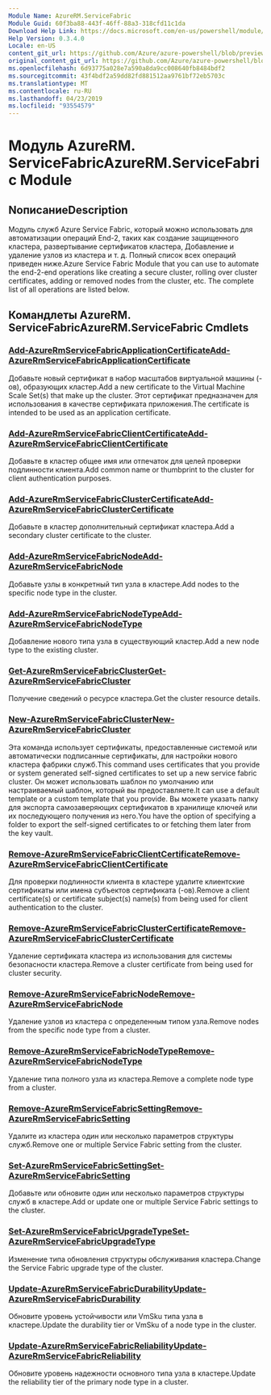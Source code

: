 ```yaml
---
Module Name: AzureRM.ServiceFabric
Module Guid: 60f3ba88-443f-46ff-88a3-318cfd11c1da
Download Help Link: https://docs.microsoft.com/en-us/powershell/module/azurerm.servicefabric
Help Version: 0.3.4.0
Locale: en-US
content_git_url: https://github.com/Azure/azure-powershell/blob/preview/src/ResourceManager/ServiceFabric/Commands.ServiceFabric/help/AzureRM.ServiceFabric.md
original_content_git_url: https://github.com/Azure/azure-powershell/blob/preview/src/ResourceManager/ServiceFabric/Commands.ServiceFabric/help/AzureRM.ServiceFabric.md
ms.openlocfilehash: 6d93775a028e7a590a8da9cc008640fb8484bdf2
ms.sourcegitcommit: 43f4bdf2a59dd82fd881512aa9761bf72eb5703c
ms.translationtype: MT
ms.contentlocale: ru-RU
ms.lasthandoff: 04/23/2019
ms.locfileid: "93554579"
---
```

# <span data-ttu-id="48ab4-101">Модуль AzureRM. ServiceFabric</span><span class="sxs-lookup"><span data-stu-id="48ab4-101">AzureRM.ServiceFabric Module</span></span>
## <span data-ttu-id="48ab4-102">Nописание</span><span class="sxs-lookup"><span data-stu-id="48ab4-102">Description</span></span>
<span data-ttu-id="48ab4-103">Модуль служб Azure Service Fabric, который можно использовать для автоматизации операций End-2, таких как создание защищенного кластера, развертывание сертификатов кластера, Добавление и удаление узлов из кластера и т. д. Полный список всех операций приведен ниже.</span><span class="sxs-lookup"><span data-stu-id="48ab4-103">Azure Service Fabric Module that you can use to automate the end-2-end operations like creating a secure cluster, rolling over cluster certificates, adding or removed nodes from the cluster, etc. The complete list of all operations are listed below.</span></span>

## <span data-ttu-id="48ab4-104">Командлеты AzureRM. ServiceFabric</span><span class="sxs-lookup"><span data-stu-id="48ab4-104">AzureRM.ServiceFabric Cmdlets</span></span>
### [<span data-ttu-id="48ab4-105">Add-AzureRmServiceFabricApplicationCertificate</span><span class="sxs-lookup"><span data-stu-id="48ab4-105">Add-AzureRmServiceFabricApplicationCertificate</span></span>](Add-AzureRmServiceFabricApplicationCertificate.md)
<span data-ttu-id="48ab4-106">Добавьте новый сертификат в набор масштабов виртуальной машины (-ов), образующих кластер.</span><span class="sxs-lookup"><span data-stu-id="48ab4-106">Add a new certificate to the Virtual Machine Scale Set(s) that make up the cluster.</span></span> <span data-ttu-id="48ab4-107">Этот сертификат предназначен для использования в качестве сертификата приложения.</span><span class="sxs-lookup"><span data-stu-id="48ab4-107">The certificate is intended to be used as an application certificate.</span></span>

### [<span data-ttu-id="48ab4-108">Add-AzureRmServiceFabricClientCertificate</span><span class="sxs-lookup"><span data-stu-id="48ab4-108">Add-AzureRmServiceFabricClientCertificate</span></span>](Add-AzureRmServiceFabricClientCertificate.md)
<span data-ttu-id="48ab4-109">Добавьте в кластер общее имя или отпечаток для целей проверки подлинности клиента.</span><span class="sxs-lookup"><span data-stu-id="48ab4-109">Add common name or thumbprint to the cluster for client authentication purposes.</span></span>

### [<span data-ttu-id="48ab4-110">Add-AzureRmServiceFabricClusterCertificate</span><span class="sxs-lookup"><span data-stu-id="48ab4-110">Add-AzureRmServiceFabricClusterCertificate</span></span>](Add-AzureRmServiceFabricClusterCertificate.md)
<span data-ttu-id="48ab4-111">Добавьте в кластер дополнительный сертификат кластера.</span><span class="sxs-lookup"><span data-stu-id="48ab4-111">Add a secondary cluster certificate to the cluster.</span></span>

### [<span data-ttu-id="48ab4-112">Add-AzureRmServiceFabricNode</span><span class="sxs-lookup"><span data-stu-id="48ab4-112">Add-AzureRmServiceFabricNode</span></span>](Add-AzureRmServiceFabricNode.md)
<span data-ttu-id="48ab4-113">Добавьте узлы в конкретный тип узла в кластере.</span><span class="sxs-lookup"><span data-stu-id="48ab4-113">Add nodes to the specific node type in the cluster.</span></span>

### [<span data-ttu-id="48ab4-114">Add-AzureRmServiceFabricNodeType</span><span class="sxs-lookup"><span data-stu-id="48ab4-114">Add-AzureRmServiceFabricNodeType</span></span>](Add-AzureRmServiceFabricNodeType.md)
<span data-ttu-id="48ab4-115">Добавление нового типа узла в существующий кластер.</span><span class="sxs-lookup"><span data-stu-id="48ab4-115">Add a new node type to the existing cluster.</span></span>

### [<span data-ttu-id="48ab4-116">Get-AzureRmServiceFabricCluster</span><span class="sxs-lookup"><span data-stu-id="48ab4-116">Get-AzureRmServiceFabricCluster</span></span>](Get-AzureRmServiceFabricCluster.md)
<span data-ttu-id="48ab4-117">Получение сведений о ресурсе кластера.</span><span class="sxs-lookup"><span data-stu-id="48ab4-117">Get the cluster resource details.</span></span>

### [<span data-ttu-id="48ab4-118">New-AzureRmServiceFabricCluster</span><span class="sxs-lookup"><span data-stu-id="48ab4-118">New-AzureRmServiceFabricCluster</span></span>](New-AzureRmServiceFabricCluster.md)
<span data-ttu-id="48ab4-119">Эта команда использует сертификаты, предоставленные системой или автоматически подписанные сертификаты, для настройки нового кластера фабрики служб.</span><span class="sxs-lookup"><span data-stu-id="48ab4-119">This command uses certificates that you provide or system generated self-signed certificates to set up a new service fabric cluster.</span></span> <span data-ttu-id="48ab4-120">Он может использовать шаблон по умолчанию или настраиваемый шаблон, который вы предоставляете.</span><span class="sxs-lookup"><span data-stu-id="48ab4-120">It can use a default template or a custom template that you provide.</span></span> <span data-ttu-id="48ab4-121">Вы можете указать папку для экспорта самозаверяющих сертификатов в хранилище ключей или их последующего получения из него.</span><span class="sxs-lookup"><span data-stu-id="48ab4-121">You have the option of specifying a folder to export the self-signed certificates to or fetching them later from the key vault.</span></span> 

### [<span data-ttu-id="48ab4-122">Remove-AzureRmServiceFabricClientCertificate</span><span class="sxs-lookup"><span data-stu-id="48ab4-122">Remove-AzureRmServiceFabricClientCertificate</span></span>](Remove-AzureRmServiceFabricClientCertificate.md)
<span data-ttu-id="48ab4-123">Для проверки подлинности клиента в кластере удалите клиентские сертификаты или имена субъектов сертификата (-ов).</span><span class="sxs-lookup"><span data-stu-id="48ab4-123">Remove a client certificate(s) or certificate subject(s) name(s) from being used for client authentication to the cluster.</span></span>

### [<span data-ttu-id="48ab4-124">Remove-AzureRmServiceFabricClusterCertificate</span><span class="sxs-lookup"><span data-stu-id="48ab4-124">Remove-AzureRmServiceFabricClusterCertificate</span></span>](Remove-AzureRmServiceFabricClusterCertificate.md)
<span data-ttu-id="48ab4-125">Удаление сертификата кластера из использования для системы безопасности кластера.</span><span class="sxs-lookup"><span data-stu-id="48ab4-125">Remove a cluster certificate from being used for cluster security.</span></span>

### [<span data-ttu-id="48ab4-126">Remove-AzureRmServiceFabricNode</span><span class="sxs-lookup"><span data-stu-id="48ab4-126">Remove-AzureRmServiceFabricNode</span></span>](Remove-AzureRmServiceFabricNode.md)
<span data-ttu-id="48ab4-127">Удаление узлов из кластера с определенным типом узла.</span><span class="sxs-lookup"><span data-stu-id="48ab4-127">Remove nodes from the specific node type from a cluster.</span></span>

### [<span data-ttu-id="48ab4-128">Remove-AzureRmServiceFabricNodeType</span><span class="sxs-lookup"><span data-stu-id="48ab4-128">Remove-AzureRmServiceFabricNodeType</span></span>](Remove-AzureRmServiceFabricNodeType.md)
<span data-ttu-id="48ab4-129">Удаление типа полного узла из кластера.</span><span class="sxs-lookup"><span data-stu-id="48ab4-129">Remove a complete node type from a cluster.</span></span>

### [<span data-ttu-id="48ab4-130">Remove-AzureRmServiceFabricSetting</span><span class="sxs-lookup"><span data-stu-id="48ab4-130">Remove-AzureRmServiceFabricSetting</span></span>](Remove-AzureRmServiceFabricSetting.md)
<span data-ttu-id="48ab4-131">Удалите из кластера один или несколько параметров структуры служб.</span><span class="sxs-lookup"><span data-stu-id="48ab4-131">Remove one or multiple Service Fabric setting from the cluster.</span></span>

### [<span data-ttu-id="48ab4-132">Set-AzureRmServiceFabricSetting</span><span class="sxs-lookup"><span data-stu-id="48ab4-132">Set-AzureRmServiceFabricSetting</span></span>](Set-AzureRmServiceFabricSetting.md)
<span data-ttu-id="48ab4-133">Добавьте или обновите один или несколько параметров структуры служб в кластере.</span><span class="sxs-lookup"><span data-stu-id="48ab4-133">Add or update one or multiple Service Fabric settings to the cluster.</span></span>

### [<span data-ttu-id="48ab4-134">Set-AzureRmServiceFabricUpgradeType</span><span class="sxs-lookup"><span data-stu-id="48ab4-134">Set-AzureRmServiceFabricUpgradeType</span></span>](Set-AzureRmServiceFabricUpgradeType.md)
<span data-ttu-id="48ab4-135">Изменение типа обновления структуры обслуживания кластера.</span><span class="sxs-lookup"><span data-stu-id="48ab4-135">Change the Service Fabric upgrade type of the cluster.</span></span>

### [<span data-ttu-id="48ab4-136">Update-AzureRmServiceFabricDurability</span><span class="sxs-lookup"><span data-stu-id="48ab4-136">Update-AzureRmServiceFabricDurability</span></span>](Update-AzureRmServiceFabricDurability.md)
<span data-ttu-id="48ab4-137">Обновите уровень устойчивости или VmSku типа узла в кластере.</span><span class="sxs-lookup"><span data-stu-id="48ab4-137">Update the durability tier or VmSku of a node type in the cluster.</span></span>

### [<span data-ttu-id="48ab4-138">Update-AzureRmServiceFabricReliability</span><span class="sxs-lookup"><span data-stu-id="48ab4-138">Update-AzureRmServiceFabricReliability</span></span>](Update-AzureRmServiceFabricReliability.md)
<span data-ttu-id="48ab4-139">Обновите уровень надежности основного типа узла в кластере.</span><span class="sxs-lookup"><span data-stu-id="48ab4-139">Update the reliability tier of the primary node type in a cluster.</span></span>

